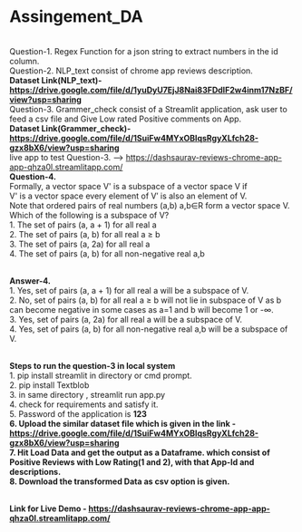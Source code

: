 # Assingement_DA
</br>Question-1. Regex Function for a json string to extract numbers in the id column.
</br>Question-2. NLP_text consist of chrome app reviews description.
</br><b>Dataset Link(NLP_text)- https://drive.google.com/file/d/1yuDyU7EjJ8Nai83FDdIF2w4inm17NzBF/view?usp=sharing </b>
</br>Question-3. Grammer_check consist of a Streamlit application, ask user to feed a csv file and Give Low rated Positive comments on App.
</br><b>Dataset Link(Grammer_check)- https://drive.google.com/file/d/1SuiFw4MYxOBlqsRgyXLfch28-gzx8bX6/view?usp=sharing </b>
</br>live app to test Question-3. --> https://dashsaurav-reviews-chrome-app-app-qhza0l.streamlitapp.com/
</br><b> Question-4.</b>
</br>Formally, a vector space V' is a subspace of a vector space V if
</br>V' is a vector space every element of V′ is also an element of V.
</br>Note that ordered pairs of real numbers (a,b) a,b∈R form a vector space V. Which of the following is a subspace of V?
</br>1. The set of pairs (a, a + 1) for all real a
</br>2. The set of pairs (a, b) for all real a ≥ b
</br>3. The set of pairs (a, 2a) for all real a
</br>4. The set of pairs (a, b) for all non-negative real a,b

</br><b>Answer-4.</b>
</br>1. Yes, set of pairs (a, a + 1) for all real a will be a subspace of V.
</br>2. No, set of pairs (a, b) for all real a ≥ b will not lie in subspace of V as b can become negative in some cases as a=1 and b will become 1 or -∞.
</br>3. Yes, set of pairs (a, 2a) for all real a will be a subspace of V.
</br>4. Yes, set of pairs (a, b) for all non-negative real a,b will be a subspace of V.


</br><b> Steps to run the question-3 in local system</b>
</br>1. pip install streamlit in directory or cmd prompt.
</br>2. pip install Textblob
</br>3. in same directory , streamlit run app.py
</br>4. check for requirements and satisfy it.
</br>5. Password of the application is <b>123<b/>
</br>6. Upload the similar dataset file which is given in the link - https://drive.google.com/file/d/1SuiFw4MYxOBlqsRgyXLfch28-gzx8bX6/view?usp=sharing
</br>7. Hit Load Data and get the output as a Dataframe. which consist of Positive Reviews with Low Rating(1 and 2), with that App-Id and descriptions. 
</br>8. Download the transformed Data as csv option is given.

</br><b>Link for Live Demo -  https://dashsaurav-reviews-chrome-app-app-qhza0l.streamlitapp.com/</b>

